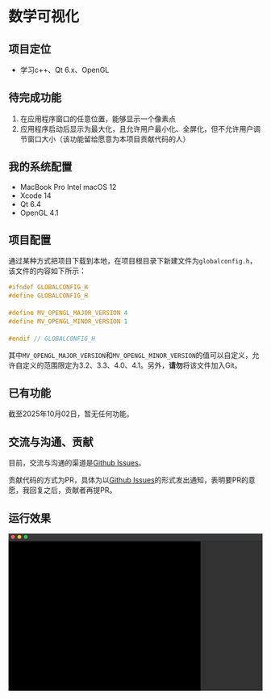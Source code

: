# 数学可视化

## 项目定位

- 学习c++、Qt 6.x、OpenGL

## 待完成功能

1. 在应用程序窗口的任意位置，能够显示一个像素点
2. 应用程序启动后显示为最大化，且允许用户最小化、全屏化，但不允许用户调节窗口大小（该功能留给愿意为本项目贡献代码的人）

## 我的系统配置

- MacBook Pro Intel macOS 12
- Xcode 14
- Qt 6.4
- OpenGL 4.1

## 项目配置

通过某种方式把项目下载到本地，在项目根目录下新建文件为`globalconfig.h`，该文件的内容如下所示：

```cpp
#ifndef GLOBALCONFIG_H
#define GLOBALCONFIG_H

#define MV_OPENGL_MAJOR_VERSION 4
#define MV_OPENGL_MINOR_VERSION 1

#endif // GLOBALCONFIG_H

```

其中`MV_OPENGL_MAJOR_VERSION`和`MV_OPENGL_MINOR_VERSION`的值可以自定义，允许自定义的范围限定为3.2、3.3、4.0、4.1。另外，**请勿**将该文件加入Git。

## 已有功能

截至2025年10月02日，暂无任何功能。

## 交流与沟通、贡献

目前，交流与沟通的渠道是[Github Issues](https://github.com/huayicheng2015/MathematicalVisualization/issues)。

贡献代码的方式为PR，具体为以[Github Issues](https://github.com/huayicheng2015/MathematicalVisualization/issues)的形式发出通知，表明要PR的意愿，我回复之后，贡献者再提PR。

## 运行效果

![运行效果图](https://github.com/huayicheng2015/MathematicalVisualization/blob/master/%E8%BF%90%E8%A1%8C%E6%95%88%E6%9E%9C%E5%9B%BE/%E6%88%AA%E5%B1%8F2025-09-17%2019.10.32.png)
